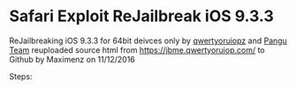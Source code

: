# Safari Exploit ReJailbreak iOS 9.3.3

ReJailbreaking iOS 9.3.3 for 64bit deivces only
by <a href="https://twitter.com/qwertyoruiopz">qwertyoruiopz</a> and <a href="http://pangu.io">Pangu Team</a>
reuploaded source html from https://jbme.qwertyoruiop.com/ to Github by Maximenz on 11/12/2016

Steps: 
